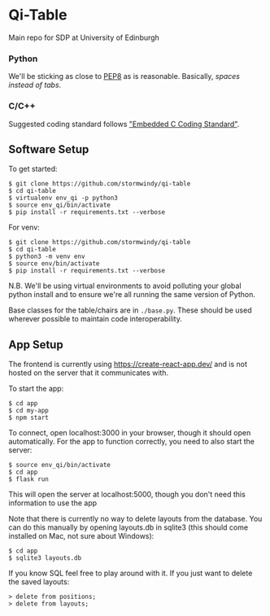 # Qi-Table

Main repo for SDP at University of Edinburgh

### Python
We'll be sticking as close to [PEP8](https://www.python.org/dev/peps/pep-0008/)
as is reasonable. Basically, *spaces instead of tabs*.

### C/C++
Suggested coding standard follows ["Embedded C Coding Standard"](https://dl.dropbox.com/s/bu4nq51qvk5uzzh/barr_c_coding_standard_2018.pdf?dl=0).

## Software Setup

To get started:

```
$ git clone https://github.com/stormwindy/qi-table
$ cd qi-table
$ virtualenv env_qi -p python3
$ source env_qi/bin/activate
$ pip install -r requirements.txt --verbose
```

For venv:
```
$ git clone https://github.com/stormwindy/qi-table
$ cd qi-table
$ python3 -m venv env
$ source env/bin/activate
$ pip install -r requirements.txt --verbose
```

N.B. We'll be using virtual environments to avoid polluting your global python
install and to ensure we're all running the same version of Python.

Base classes for the table/chairs are in `./base.py`. These should be used
wherever possible to maintain code interoperability.

## App Setup

The frontend is currently using https://create-react-app.dev/ and is not hosted on the server that it communicates with.

To start the app:

```
$ cd app
$ cd my-app
$ npm start
```
To connect, open localhost:3000 in your browser, though it should open automatically. For the app to function correctly, you need to also start the server:

```
$ source env_qi/bin/activate
$ cd app
$ flask run
```
This will open the server at localhost:5000, though you don't need this information to use the app

Note that there is currently no way to delete layouts from the database. You can do this manually by opening layouts.db in sqlite3 (this should come installed on Mac, not sure about Windows):

```
$ cd app
$ sqlite3 layouts.db
```

If you know SQL feel free to play around with it. If you just want to delete the saved layouts:

```
> delete from positions;
> delete from layouts;
```



